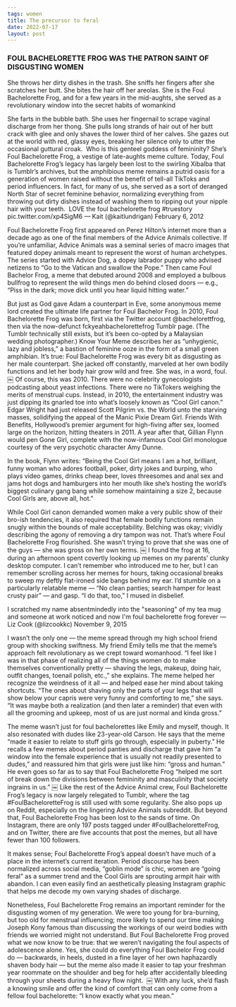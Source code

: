 ```yaml
---
tags: women
title: The precursor to feral
date: 2022-07-17
layout: post
---
```


### FOUL BACHELORETTE FROG WAS THE PATRON SAINT OF DISGUSTING WOMEN

She throws her dirty dishes in the trash. She sniffs her fingers after she scratches her butt. She bites the hair off her areolas. She is the Foul Bachelorette Frog, and for a few years in the mid-aughts, she served as a revolutionary window into the secret habits of womankind

She farts in the bubble bath. She uses her fingernail to scrape vaginal discharge from her thong. She pulls long strands of hair out of her butt crack with glee and only shaves the lower third of her calves. She gazes out at the world with red, glassy eyes, breaking her silence only to utter the occasional guttural croak. 
Who is this genteel goddess of femininity? She’s Foul Bachelorette Frog, a vestige of late-aughts meme culture. Today, Foul Bachelorette Frog’s legacy has largely been lost to the swirling Xibalba that is Tumblr’s archives, but the amphibious meme remains a putrid oasis for a generation of women raised without the benefit of tell-all TikToks and period influencers. In fact, for many of us, she served as a sort of deranged North Star of secret feminine behavior, normalizing everything from throwing out dirty dishes instead of washing them to ripping out your nipple hair with your teeth. 
LOVE the foul bachelorette frog #truestory pic.twitter.com/xp4SigM6
— Kait (@kaitlundrigan) February 6, 2012

Foul Bachelorette Frog first appeared on Perez Hilton’s internet more than a decade ago as one of the final members of the Advice Animals collective. If you’re unfamiliar, Advice Animals was a seminal series of macro images that featured dopey animals meant to represent the worst of human archetypes. The series started with Advice Dog, a dopey labrador puppy who advised netizens to “Go to the Vatican and swallow the Pope.” Then came Foul Bachelor Frog, a meme that debuted around 2008 and employed a bulbous bullfrog to represent the wild things men do behind closed doors — e.g., “Piss in the dark; move dick until you hear liquid hitting water.” 

But just as God gave Adam a counterpart in Eve, some anonymous meme lord created the ultimate life partner for Foul Bachelor Frog. In 2010, Foul Bachelorette Frog was born, first via the Twitter account @bachelorettfrog, then via the now-defunct fckyeahbachelorettefrog Tumblr page. (The Tumblr technically still exists, but it’s been co-opted by a Malaysian wedding photographer.) Know Your Meme describes her as “unhygienic, lazy and jobless,” a bastion of feminine ooze in the form of a small green amphibian. It’s true: Foul Bachelorette Frog was every bit as disgusting as her male counterpart. She jacked off constantly, marveled at her own bodily functions and let her body hair grow wild and free. She was, in a word, foul.
￼
Of course, this was 2010. There were no celebrity gynecologists podcasting about yeast infections. There were no TikTokers weighing the merits of menstrual cups. Instead, in 2010, the entertainment industry was just dipping its gnarled toe into what’s loosely known as “Cool Girl canon.” Edgar Wright had just released Scott Pilgrim vs. the World unto the starving masses, solidifying the appeal of the Manic Pixie Dream Girl. Friends With Benefits, Hollywood’s premier argument for high-fiving after sex, loomed large on the horizon, hitting theaters in 2011. A year after that, Gillian Flynn would pen Gone Girl, complete with the now-infamous Cool Girl monologue courtesy of the very psychotic character Amy Dunne. 

In the book, Flynn writes: “Being the Cool Girl means I am a hot, brilliant, funny woman who adores football, poker, dirty jokes and burping, who plays video games, drinks cheap beer, loves threesomes and anal sex and jams hot dogs and hamburgers into her mouth like she’s hosting the world’s biggest culinary gang bang while somehow maintaining a size 2, because Cool Girls are, above all, hot.” 

While Cool Girl canon demanded women make a very public show of their bro-ish tendencies, it also required that female bodily functions remain snugly within the bounds of male acceptability. Belching was okay; vividly describing the agony of removing a dry tampon was not. That’s where Foul Bachelorette Frog flourished. She wasn’t trying to prove that she was one of the guys — she was gross on her own terms.
￼
I found the frog at 16, during an afternoon spent covertly looking up memes on my parents’ clunky desktop computer. I can’t remember who introduced me to her, but I can remember scrolling across her memes for hours, taking occasional breaks to sweep my deftly flat-ironed side bangs behind my ear. I’d stumble on a particularly relatable meme — “No clean panties; search hamper for least crusty pair” — and gasp. “I do that, too,” I mused in disbelief.

I scratched my name absentmindedly into the "seasoning" of my tea mug and someone at work noticed and now I'm foul bachelorette frog forever
— Liz Cook (@lizcookkc) November 9, 2015

I wasn’t the only one — the meme spread through my high school friend group with shocking swiftness. My friend Emily tells me that the meme’s approach felt revolutionary as we crept toward womanhood. “I feel like I was in that phase of realizing all of the things women do to make themselves conventionally pretty — shaving the legs, makeup, doing hair, outfit changes, toenail polish, etc.,” she explains. The meme helped her recognize the weirdness of it all — and helped ease her mind about taking shortcuts. “The ones about shaving only the parts of your legs that will show below your capris were very funny and comforting to me,” she says. “It was maybe both a realization (and then later a reminder) that even with all the grooming and upkeep, most of us are just normal and kinda gross.”

The meme wasn’t just for foul bachelorettes like Emily and myself, though. It also resonated with dudes like 23-year-old Carson. He says that the meme “made it easier to relate to stuff girls go through, especially in puberty.” He recalls a few memes about period panties and discharge that gave him “a window into the female experience that is usually not readily presented to dudes,” and reassured him that girls were just like him: “gross and human.” He even goes so far as to say that Foul Bachelorette Frog “helped me sort of break down the divisions between femininity and masculinity that society ingrains in us.”
￼
Like the rest of the Advice Animal crew, Foul Bachelorette Frog’s legacy is now largely relegated to Tumblr, where the tag #FoulBacheloretteFrog is still used with some regularity. She also pops up on Reddit, especially on the lingering Advice Animals subreddit. But beyond that, Foul Bachelorette Frog has been lost to the sands of time. On Instagram, there are only 197 posts tagged under #FoulBacheloretteFrog, and on Twitter, there are five accounts that post the memes, but all have fewer than 100 followers.

It makes sense; Foul Bachelorette Frog’s appeal doesn’t have much of a place in the internet’s current iteration. Period discourse has been normalized across social media, “goblin mode” is chic, women are “going feral” as a summer trend and the Cool Girls are sprouting armpit hair with abandon. I can even easily find an aesthetically pleasing Instagram graphic that helps me decode my own varying shades of discharge. 

Nonetheless, Foul Bachelorette Frog remains an important reminder for the disgusting women of my generation. We were too young for bra-burning, but too old for menstrual influencing; more likely to spend our time making Joseph Kony famous than discussing the workings of our weird bodies with friends we worried might not understand. But Foul Bachelorette Frog proved what we now know to be true: that we weren’t navigating the foul aspects of adolescence alone. Yes, she could do everything Foul Bachelor Frog could do — backwards, in heels, dusted in a fine layer of her own haphazardly shaven body hair — but the meme also made it easier to tap your freshman year roommate on the shoulder and beg for help after accidentally bleeding through your sheets during a heavy flow night. 
￼
With any luck, she’d flash a knowing smile and offer the kind of comfort that can only come from a fellow foul bachelorette: “I know exactly what you mean.”